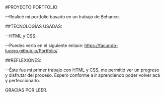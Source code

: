 #PROYECTO PORTFOLIO:

--Realicé mi portfolio basado en un trabajo de Behance.

##TECNOLOGÍAS USADAS:

--HTML y CSS.

--Puedes verlo en el siguiente enlace: https://facundo-lucero.github.io/Portfolio/

##REFLEXIONES:

--Éste fue mi primer trabajo con HTML y CSS, me permitió ver un progreso y disfrutar del proceso.
Espero conforme a ir aprendiendo poder volver acá y perfeccionarlo.

GRACIAS POR LEER.
